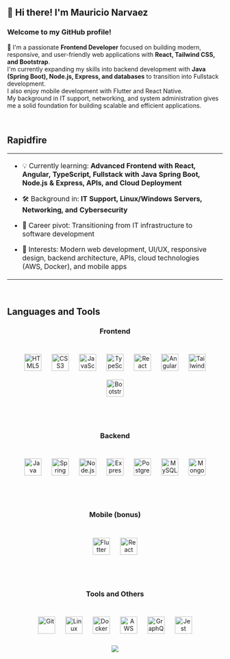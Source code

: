 ## 👋 Hi there! I'm Mauricio Narvaez  

### Welcome to my GitHub profile!  
🎯 I'm a passionate **Frontend Developer** focused on building modern, responsive, and user-friendly web applications with **React, Tailwind CSS, and Bootstrap**.  
I'm currently expanding my skills into backend development with **Java (Spring Boot), Node.js, Express, and databases** to transition into Fullstack development.  
I also enjoy mobile development with Flutter and React Native.  
My background in IT support, networking, and system administration gives me a solid foundation for building scalable and efficient applications.

<br/>  

## Rapidfire  
<table><tr><td valign="top" width="100%">

- 💡 Currently learning: **Advanced Frontend with React, Angular, TypeScript, Fullstack with Java Spring Boot, Node.js & Express, APIs, and Cloud Deployment**  

- 🛠️ Background in: **IT Support, Linux/Windows Servers, Networking, and Cybersecurity**  

- 🔄 Career pivot: Transitioning from IT infrastructure to software development  

- 🌱 Interests: Modern web development, UI/UX, responsive design, backend architecture, APIs, cloud technologies (AWS, Docker), and mobile apps  

</td></tr></table>  

<br/>  

## Languages and Tools  
<div align="center">

### Frontend  
<br>  
<a href="https://en.wikipedia.org/wiki/HTML5" target="_blank"><img src="https://profilinator.rishav.dev/skills-assets/html5-original-wordmark.svg" alt="HTML5" style="height:40px; width:auto; max-width:50px; margin:10px" /></a>  
<a href="https://www.w3schools.com/css/" target="_blank"><img src="https://profilinator.rishav.dev/skills-assets/css3-original-wordmark.svg" alt="CSS3" style="height:40px; width:auto; max-width:50px; margin:10px" /></a>  
<a href="https://www.javascript.com/" target="_blank"><img src="https://profilinator.rishav.dev/skills-assets/javascript-original.svg" alt="JavaScript" style="height:40px; width:auto; max-width:50px; margin:10px" /></a>  
<a href="https://www.typescriptlang.org/" target="_blank"><img src="https://profilinator.rishav.dev/skills-assets/typescript-original.svg" alt="TypeScript" style="height:40px; width:auto; max-width:50px; margin:10px" /></a>  
<a href="https://reactjs.org/" target="_blank"><img src="https://profilinator.rishav.dev/skills-assets/react-original-wordmark.svg" alt="React" style="height:40px; width:auto; max-width:50px; margin:10px" /></a>  
<a href="https://angular.io/" target="_blank"><img src="https://profilinator.rishav.dev/skills-assets/angularjs-original.svg" alt="Angular" style="height:40px; width:auto; max-width:50px; margin:10px" /></a>  
<a href="https://www.tailwindcss.com/" target="_blank"><img src="https://profilinator.rishav.dev/skills-assets/tailwindcss.svg" alt="Tailwind CSS" style="height:40px; width:auto; max-width:50px; margin:10px" /></a>  
<a href="https://getbootstrap.com/" target="_blank"><img src="https://profilinator.rishav.dev/skills-assets/bootstrap-plain.svg" alt="Bootstrap" style="height:40px; width:auto; max-width:50px; margin:10px" /></a>  

<br><br>

### Backend  
<br>  
<a href="https://www.java.com/" target="_blank"><img src="https://profilinator.rishav.dev/skills-assets/java-original-wordmark.svg" alt="Java" style="height:40px; width:auto; max-width:50px; margin:10px" /></a>  
<a href="https://spring.io/projects/spring-framework" target="_blank"><img src="https://profilinator.rishav.dev/skills-assets/springio-icon.svg" alt="Spring" style="height:40px; width:auto; max-width:50px; margin:10px" /></a>  
<a href="https://nodejs.org/" target="_blank"><img src="https://profilinator.rishav.dev/skills-assets/nodejs-original-wordmark.svg" alt="Node.js" style="height:40px; width:auto; max-width:50px; margin:10px" /></a>  
<a href="https://expressjs.com/" target="_blank"><img src="https://profilinator.rishav.dev/skills-assets/express-original-wordmark.svg" alt="Express.js" style="height:40px; width:auto; max-width:50px; margin:10px" /></a>  
<a href="https://www.postgresql.org/" target="_blank"><img src="https://profilinator.rishav.dev/skills-assets/postgresql-original-wordmark.svg" alt="PostgreSQL" style="height:40px; width:auto; max-width:50px; margin:10px" /></a>  
<a href="https://www.mysql.com/" target="_blank"><img src="https://profilinator.rishav.dev/skills-assets/mysql-original-wordmark.svg" alt="MySQL" style="height:40px; width:auto; max-width:50px; margin:10px" /></a>  
<a href="https://www.mongodb.com/" target="_blank"><img src="https://profilinator.rishav.dev/skills-assets/mongodb-original-wordmark.svg" alt="MongoDB" style="height:40px; width:auto; max-width:50px; margin:10px" /></a>  

<br><br>

### Mobile (bonus)  
<br>  
<a href="https://flutter.dev/" target="_blank"><img src="https://profilinator.rishav.dev/skills-assets/flutterio-icon.svg" alt="Flutter" style="height:40px; width:auto; max-width:50px; margin:10px" /></a>  
<a href="https://reactnative.dev/" target="_blank"><img src="https://cdn.worldvectorlogo.com/logos/react-2.svg" alt="React Native" style="height:40px; width:auto; max-width:50px; margin:10px" /></a>  

<br><br>

### Tools and Others  
<br>  
<a href="https://github.com/" target="_blank"><img src="https://profilinator.rishav.dev/skills-assets/git-scm-icon.svg" alt="Git" style="height:40px; width:auto; max-width:50px; margin:10px" /></a>  
<a href="https://www.linux.org/" target="_blank"><img src="https://profilinator.rishav.dev/skills-assets/linux-original.svg" alt="Linux" style="height:40px; width:auto; max-width:50px; margin:10px" /></a>  
<a href="https://www.docker.com/" target="_blank"><img src="https://profilinator.rishav.dev/skills-assets/docker-original-wordmark.svg" alt="Docker" style="height:40px; width:auto; max-width:50px; margin:10px" /></a>  
<a href="https://aws.amazon.com/" target="_blank"><img src="https://profilinator.rishav.dev/skills-assets/amazonwebservices-original-wordmark.svg" alt="AWS" style="height:40px; width:auto; max-width:50px; margin:10px" /></a>  
<a href="https://graphql.org/" target="_blank"><img src="https://profilinator.rishav.dev/skills-assets/graphql.png" alt="GraphQL" style="height:40px; width:auto; max-width:50px; margin:10px" /></a>  
<a href="https://www.jestjs.io/" target="_blank"><img src="https://profilinator.rishav.dev/skills-assets/jest.svg" alt="Jest" style="height:40px; width:auto; max-width:50px; margin:10px" /></a>  

</div>

<br/>  

<div align="center">
<img src="https://komarev.com/ghpvc/?username=madandev02&&style=flat-square" align="center" />
</div>  
